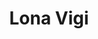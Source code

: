 ---
kind: artist
title: Lona Vigi
type: hair
enquire: noelle.keshishian@starworksgroup.com
instagram_handle: lonavigi
portfolios:
  - gallery:
      - image: /img/starworks-artists_2017-02_LVI_MSN_ELLE_04.jpg
      - image: /img/starworks-artists_2017-02_LVI_MSN_ELLE_03.jpg
      - image: /img/starworks-artists_2017-02_LVI_MSN_ELLE_02.jpg
      - image: /img/starworks-artists_2018-03_LVI_MSN_MARIECLAIRE_01.jpg
      - image: /img/starworks-artists_2018-03_LVI_MSN_MARIECLAIRE_03.jpg
      - image: /img/starworks-artists_2018-03_LVI_MSN_MARIECLAIRE_04.jpg
      - image: /img/starworks-artists_2017-09_LVI_IRIS_01-1.jpg
      - image: /img/starworks-artists_2017-09_LVI_IRIS_06.jpg
      - image: /img/starworks-artists_2017-09_LVI_IRIS_09.jpg
      - image: /img/starworks-artists_2016-01_JBY_LVI_INSTYLEUK_16.jpg
      - image: /img/starworks-artists_2016-01_JBY_LVI_INSTYLEUK_09.jpg
      - image: /img/starworks-artists_2016-01_JBY_LVI_INSTYLEUK_04-1.jpg
      - image: /img/starworks-artists_2017-09_LVI_MSN_GLAMOUR_01.jpg
      - image: /img/starworks-artists_2017-09_LVI_MSN_GLAMOUR_02.jpg
      - image: /img/starworks-artists_2017-09_LVI_MSN_GLAMOUR_03.jpg
      - image: /img/starworks-artists_LVI_COVER.jpg
      - image: /img/starworks-artists_LVI_RachelMcAdams_14.jpg
      - image: /img/starworks-artists_LVI_RachelMcAdams_8.jpg
      - image: /img/starworks-artists_2016-03_LVI_LOVE_01.jpg
      - image: /img/starworks-artists_2016-03_LVI_LOVE_07.jpg
      - image: /img/starworks-artists_2016-03_LVI_LOVE_051.jpg
      - image: /img/starworks-artists_2015-09_JBY_LVI_WONDERLAND_01.jpg
      - image: /img/starworks-artists_2015-09_JBY_LVI_WONDERLAND_05.jpg
      - image: /img/starworks-artists_2015-09_JBY_LVI_WONDERLAND_08-1.jpg
      - image: /img/starworks-artists_LVI_23-ellemagazineaustralia-nicolerichie.jpg
      - image: /img/starworks-artists_LVI_7.jpg
      - image: /img/starworks-artists_LVI_nicole-richie-2014-1.jpg
      - image: /img/starworks-artists_2012-04_LVI_MVL_INTERVIEWDE_04.jpg
      - image: /img/starworks-artists_2012-04_LVI_MVL_INTERVIEWDE_01.jpg
      - image: /img/starworks-artists_LVI_fcelleukfeb2003camerondiaz01ph.jpg
      - image: /img/starworks-artists_LVI_lv_cd_elle_1.jpg
      - image: /img/starworks-artists_2017-11_LVI_OFFCAMERA_03.jpg
      - image: /img/starworks-artists_2017-11_LVI_OFFCAMERA_04.jpg
      - image: /img/starworks-artists_2016-12_LVI_MSN_INSTYLE_01.jpg
      - image: /img/starworks-artists_2016-12_LVI_MSN_INSTYLE_05.jpg
      - image: /img/starworks-artists_2016-12_LVI_MSN_INSTYLE_04.jpg
      - image: /img/starworks-artists_2017-11_LVI_DEARDREW_10.jpg
      - image: /img/starworks-artists_2017-11_LVI_DEARDREW_02.jpg
      - image: /img/starworks-artists_2017-11_LVI_DEARDREW_07.jpg
      - image: /img/starworks-artists_LVI_Reese_3.jpg
      - image: /img/starworks-artists_LVI_Reese_4.jpg
      - image: /img/starworks-artists_LVI_rf_lv_MClaire_DBarrymore_cover.jpg
      - image: /img/starworks-artists_LVI_rf_lv_MClaire_MAR09_DB_3.jpg
      - image: /img/starworks-artists_LVI_rf_LV_Mclaire_MAR09_DB_11.jpg
      - image: /img/starworks-artists_LVI_005-1.jpg
      - image: /img/starworks-artists_LVI_The-Lab0011.jpg
      - image: /img/starworks-artists_LVI_ARoseForEmily_5.jpg
      - image: /img/starworks-artists_LVI_ARoseForEmily_7.jpg
      - image: /img/starworks-artists_LVI_BBS-InStyleRussia-leslie-mann-02.jpg
      - image: /img/starworks-artists_LVI_BBS-InStyleRussia-leslie-mann-06-1-1.jpg
      - image: /img/starworks-artists_LVI_BBS-InStyleRussia-leslie-mann-08.jpg
      - image: /img/starworks-artists_LVI_snl-witherspoon-bumper1.jpg
      - image: /img/starworks-artists_LVI_SNL1682_Bumper_Photos_01.jpg
      - image: /img/starworks-artists_2016-01-24_LVI_SNL_03.jpg
      - image: /img/starworks-artists_2016-01-24_LVI_SNL_01.jpg
      - image: /img/starworks-artists_LVI_21.jpg
      - image: /img/starworks-artists_LVI_52.jpg
      - image: /img/starworks-artists_LVI_VEGASSS.jpg
      - image: /img/starworks-artists_LVI_HOLIDAY.jpg
      - image: /img/starworks-artists_LVI_Screen-Shot-2015-09-15-at-2.04.38-PM
      - image: /img/starworks-artists_LVI_THEBOX.jpg
      - image: /img/starworks-artists_LVI_charlotte.jpg
      - image: /img/starworks-artists_LVI_konbini-charlotte-gainsbourg-hilfiger2.jpg
      - image: /img/starworks-artists_LVI_selena-gomez-adidas-neo-fall-2015-ad-campaign-the-impression-0102.jpg
      - image: /img/starworks-artists_2016-06_CCN_LVI_COCACOLA_01.jpg
      - image: /img/starworks-artists_2016-06_CCN_LVI_COCACOLA_02.jpg
      - image: /img/starworks-artists_2018-03_LVI_MSN_MARIECLAIRE_03a.jpg
      - image: /img/starworks-artists_2018-03_LVI_MSN_MARIECLAIRE_03.jpg
    title: 'Portfolio'
  - gallery:
      - image: /img/starworks-artists_LVI_MSN_RC_02.jpg
      - image: /img/starworks-artists_LVI_RC_18.jpg
      - image: /img/starworks-artists_LVI_MSN_RC_03.jpg
      - image: /img/starworks-artists_LVI_RC_04.jpg
      - image: /img/starworks-artists_LVI_RC_10.jpg
      - image: /img/starworks-artists_LVI_RC_03.jpg
      - image: /img/starworks-artists_LVI_RC_17.jpg
      - image: /img/starworks-artists_LVI_RC_11.jpg
      - image: /img/starworks-artists_LVI_RC_35.jpg
      - image: /img/starworks-artists_LVI_RC_31.jpg
      - image: /img/starworks-artists_LVI_RC_16.jpg
      - image: /img/starworks-artists_LVI_MSN_RC_01.jpg
      - image: /img/starworks-artists_LVI_RC_15.jpg
      - image: /img/starworks-artists_LVI_RC_19.jpg
      - image: /img/starworks-artists_LVI_RC_12.jpg
      - image: /img/starworks-artists_LVI_RC_05.jpg
      - image: /img/starworks-artists_LVI_RC_01.jpg
      - image: /img/starworks-artists_LVI_RC_02.jpg
      - image: /img/starworks-artists_JDY_LVI_RC_02.jpg
      - image: /img/starworks-artists_LVI_RC_13.jpg
      - image: /img/starworks-artists_LVI_RC_21.jpg
      - image: /img/starworks-artists_JDY_LVI_RC_01.jpg
      - image: /img/starworks-artists_LVI_RC_08.jpg
      - image: /img/starworks-artists_LVI_RC_07.jpg
      - image: /img/starworks-artists_LVI_RC_25.jpg
      - image: /img/starworks-artists_LVI_RC_09.jpg
      - image: /img/starworks-artists_LVI_RC_34.jpg
      - image: /img/starworks-artists_LVI_RC_27.jpg
      - image: /img/starworks-artists_LVI_RC_28.jpg
      - image: /img/starworks-artists_LVI_RC_29.jpg
      - image: /img/starworks-artists_LVI_RC_22.jpg
      - image: /img/starworks-artists_LVI_RC_30.jpg
      - image: /img/starworks-artists_LVI_RC_26.jpg
      - image: /img/starworks-artists_LVI_RC_33.jpg
      - image: /img/starworks-artists_LVI_RC_32.jpg
      - image: /img/starworks-artists_LVI_RC_24.jpg
      - image: /img/starworks-artists_LVI_RC_23.jpg
      - image: /img/starworks-artists_LVI_RC_06.jpg
    title: 'Red Carpet'
videos:
  - url: 260143399
  - url: 260143451
  - url: 260502075
  - url: 260143443
  - url: 260143474
  - url: 260143398
  - url: 260143382
  - url: 260143706
  - url: 260143502
  - url: 260143565
  - url: 260143514
  - url: 260143477
  - url: 260143627
  - url: 260143662
  - url: 260143595
  - url: 260143684
  - url: 260143555
---